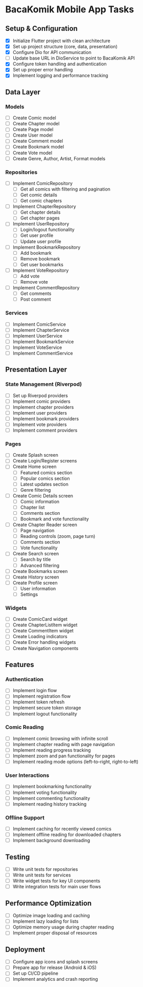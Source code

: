 # BacaKomik Mobile App Tasks

## Setup & Configuration

- [x] Initialize Flutter project with clean architecture
- [x] Set up project structure (core, data, presentation)
- [x] Configure Dio for API communication
- [ ] Update base URL in DioService to point to BacaKomik API
- [x] Configure token handling and authentication
- [x] Set up proper error handling
- [x] Implement logging and performance tracking

## Data Layer

### Models
- [ ] Create Comic model
- [ ] Create Chapter model
- [ ] Create Page model
- [ ] Create User model
- [ ] Create Comment model
- [ ] Create Bookmark model
- [ ] Create Vote model
- [ ] Create Genre, Author, Artist, Format models

### Repositories
- [ ] Implement ComicRepository
  - [ ] Get all comics with filtering and pagination
  - [ ] Get comic details
  - [ ] Get comic chapters
- [ ] Implement ChapterRepository
  - [ ] Get chapter details
  - [ ] Get chapter pages
- [ ] Implement UserRepository
  - [ ] Login/logout functionality
  - [ ] Get user profile
  - [ ] Update user profile
- [ ] Implement BookmarkRepository
  - [ ] Add bookmark
  - [ ] Remove bookmark
  - [ ] Get user bookmarks
- [ ] Implement VoteRepository
  - [ ] Add vote
  - [ ] Remove vote
- [ ] Implement CommentRepository
  - [ ] Get comments
  - [ ] Post comment

### Services
- [ ] Implement ComicService
- [ ] Implement ChapterService
- [ ] Implement UserService
- [ ] Implement BookmarkService
- [ ] Implement VoteService
- [ ] Implement CommentService

## Presentation Layer

### State Management (Riverpod)
- [ ] Set up Riverpod providers
- [ ] Implement comic providers
- [ ] Implement chapter providers
- [ ] Implement user providers
- [ ] Implement bookmark providers
- [ ] Implement vote providers
- [ ] Implement comment providers

### Pages
- [ ] Create Splash screen
- [ ] Create Login/Register screens
- [ ] Create Home screen
  - [ ] Featured comics section
  - [ ] Popular comics section
  - [ ] Latest updates section
  - [ ] Genre filtering
- [ ] Create Comic Details screen
  - [ ] Comic information
  - [ ] Chapter list
  - [ ] Comments section
  - [ ] Bookmark and vote functionality
- [ ] Create Chapter Reader screen
  - [ ] Page navigation
  - [ ] Reading controls (zoom, page turn)
  - [ ] Comments section
  - [ ] Vote functionality
- [ ] Create Search screen
  - [ ] Search by title
  - [ ] Advanced filtering
- [ ] Create Bookmarks screen
- [ ] Create History screen
- [ ] Create Profile screen
  - [ ] User information
  - [ ] Settings

### Widgets
- [ ] Create ComicCard widget
- [ ] Create ChapterListItem widget
- [ ] Create CommentItem widget
- [ ] Create Loading indicators
- [ ] Create Error handling widgets
- [ ] Create Navigation components

## Features

### Authentication
- [ ] Implement login flow
- [ ] Implement registration flow
- [ ] Implement token refresh
- [ ] Implement secure token storage
- [ ] Implement logout functionality

### Comic Reading
- [ ] Implement comic browsing with infinite scroll
- [ ] Implement chapter reading with page navigation
- [ ] Implement reading progress tracking
- [ ] Implement zoom and pan functionality for pages
- [ ] Implement reading mode options (left-to-right, right-to-left)

### User Interactions
- [ ] Implement bookmarking functionality
- [ ] Implement voting functionality
- [ ] Implement commenting functionality
- [ ] Implement reading history tracking

### Offline Support
- [ ] Implement caching for recently viewed comics
- [ ] Implement offline reading for downloaded chapters
- [ ] Implement background downloading

## Testing
- [ ] Write unit tests for repositories
- [ ] Write unit tests for services
- [ ] Write widget tests for key UI components
- [ ] Write integration tests for main user flows

## Performance Optimization
- [ ] Optimize image loading and caching
- [ ] Implement lazy loading for lists
- [ ] Optimize memory usage during chapter reading
- [ ] Implement proper disposal of resources

## Deployment
- [ ] Configure app icons and splash screens
- [ ] Prepare app for release (Android & iOS)
- [ ] Set up CI/CD pipeline
- [ ] Implement analytics and crash reporting
